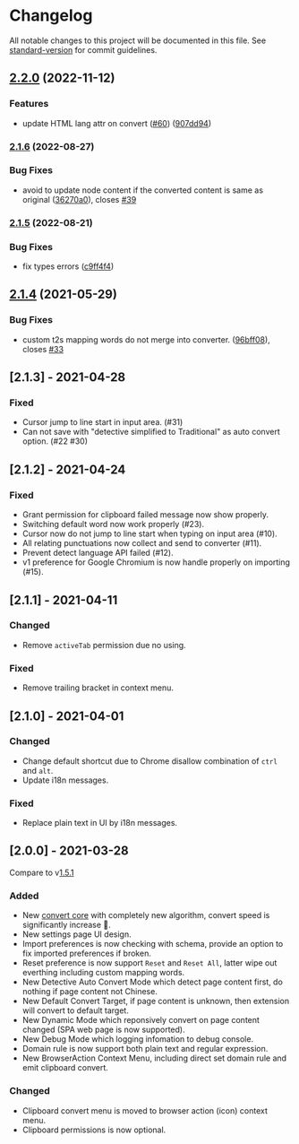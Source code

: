 # Changelog

All notable changes to this project will be documented in this file. See [standard-version](https://github.com/conventional-changelog/standard-version) for commit guidelines.

## [2.2.0](https://github.com/tongwentang/tongwentang-extension/compare/2.1.6...2.2.0) (2022-11-12)

### Features

- update HTML lang attr on convert ([#60](https://github.com/tongwentang/tongwentang-extension/issues/60)) ([907dd94](https://github.com/tongwentang/tongwentang-extension/commit/907dd9462585c9f0c39d6e451b660ae7ad0bae0a))

### [2.1.6](https://github.com/tongwentang/tongwentang-extension/compare/2.1.5...2.1.6) (2022-08-27)

### Bug Fixes

- avoid to update node content if the converted content is same as original ([36270a0](https://github.com/tongwentang/tongwentang-extension/commit/36270a00a4d6f5992b555a1353ac3827667c550d)), closes [#39](https://github.com/tongwentang/tongwentang-extension/issues/39)

### [2.1.5](https://github.com/tongwentang/tongwentang-extension/compare/2.1.4...2.1.5) (2022-08-21)

### Bug Fixes

- fix types errors ([c9ff4f4](https://github.com/tongwentang/tongwentang-extension/commit/c9ff4f4e89557cc0cd83decb90e71702495dda0a))

## [2.1.4](https://github.com/tongwentang/tongwentang-extension/compare/2.1.3...2.1.4) (2021-05-29)

### Bug Fixes

- custom t2s mapping words do not merge into converter. ([96bff08](https://github.com/tongwentang/tongwentang-extension/commit/96bff081e95d05098cc39e506118b795e929fb1c)), closes [#33](https://github.com/tongwentang/tongwentang-extension/issues/33)

## [2.1.3] - 2021-04-28

### Fixed

- Cursor jump to line start in input area. (#31)
- Can not save with "detective simplified to Traditional" as auto convert option. (#22 #30)

## [2.1.2] - 2021-04-24

### Fixed

- Grant permission for clipboard failed message now show properly.
- Switching default word now work properly (#23).
- Cursor now do not jump to line start when typing on input area (#10).
- All relating punctuations now collect and send to converter (#11).
- Prevent detect language API failed (#12).
- v1 preference for Google Chromium is now handle properly on importing (#15).

## [2.1.1] - 2021-04-11

### Changed

- Remove `activeTab` permission due no using.

### Fixed

- Remove trailing bracket in context menu.

## [2.1.0] - 2021-04-01

### Changed

- Change default shortcut due to Chrome disallow combination of `ctrl` and `alt`.
- Update i18n messages.

### Fixed

- Replace plain text in UI by i18n messages.

## [2.0.0] - 2021-03-28

Compare to v[1.5.1](https://github.com/tongwentang/New-Tongwentang-for-Firefox/releases/tag/1.5)

### Added

- New [convert core](https://github.com/tongwentang/tongwen-core) with completely new algorithm, convert speed is significantly increase 🚀.
- New settings page UI design.
- Import preferences is now checking with schema, provide an option to fix imported preferences if broken.
- Reset preference is now support `Reset` and `Reset All`, latter wipe out everthing including custom mapping words.
- New Detective Auto Convert Mode which detect page content first, do nothing if page content not Chinese.
- New Default Convert Target, if page content is unknown, then extension will convert to default target.
- New Dynamic Mode which reponsively convert on page content changed (SPA web page is now supported).
- New Debug Mode which logging infomation to debug console.
- Domain rule is now support both plain text and regular expression.
- New BrowserAction Context Menu, including direct set domain rule and emit clipboard convert.

### Changed

- Clipboard convert menu is moved to browser action (icon) context menu.
- Clipboard permissions is now optional.

